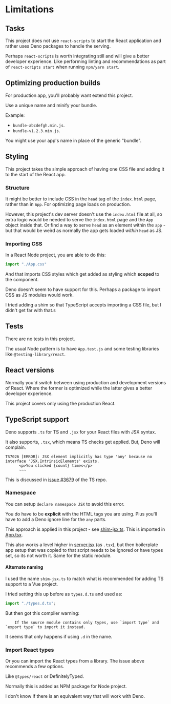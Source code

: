 # Limitations


## Tasks

This project does not use `react-scripts` to start the React application and rather uses Deno packages to handle the serving.

Perhaps `react-scripts` is worth integrating still and will give a better developer experience. Like performing linting and recommendations as part of `react-scripts start` when running `npm/yarn start`.


## Optimizing production builds

For production app, you'll probably want extend this project.

Use a unique name and minify your bundle.

Example:

- `bundle-abcdefgh.min.js`.
- `bundle-v1.2.3.min.js`.

You might use your app's name in place of the generic "bundle".


## Styling

This project takes the simple approach of having one CSS file and adding it to the start of the React app.

### Structure

It might be better to include CSS in the `head` tag of the `index.html` page, rather than in `App`. For optimizing page loads on production.

However, this project's dev server doesn't use the `index.html` file at all, so extra logic would be needed to serve the `index.html` page and the `App` object inside that. Or find a way to serve `head` as an element within the `app` - but that would be weird as normally the app gets loaded _within_ `head` as JS.

### Importing CSS

In a React Node project, you are able to do this:

```javascript
import "./App.css"
```

And that imports CSS styles which get added as styling which **scoped** to the component.

Deno doesn't seem to have support for this. Perhaps a package to import CSS as JS modules would work.

I tried adding a shim so that TypeScript accepts importing a CSS file, but I didn't get far with that.s


## Tests

There are no tests in this project.

The usual Node pattern is to have `App.test.js` and some testing libraries like `@testing-library/react`.


## React versions

Normally you'd switch between using production and development versions of React. Where the former is optimized while the latter gives a better developer experience.

This project covers only using the production React.


## TypeScript support

Deno supports `.ts` for TS and `.jsx` for your React files with JSX syntax.

It also supports, `.tsx`, which means TS checks get applied. But, Deno will complain.

```
TS7026 [ERROR]: JSX element implicitly has type 'any' because no interface 'JSX.IntrinsicElements' exists.
      <p>You clicked {count} times</p>
      ~~~
```

This is discussed in [issue #3679](https://github.com/Microsoft/TypeScript/issues/3679) of the TS repo.

### Namespace

You can setup `declare namespace JSX` to avoid this error.

You do have to be **explicit** with the HTML tags you are using. Plus you'll have to add a Deno ignore line for the `any` parts.

This approach is applied in this project - see [shim-jsx.ts](/src/shim-jsx.ts). This is imported in [App.tsx](/src/App.tsx).

This also works a level higher in [server.jsx](/server.jsx) (as `.tsx`), but then boilerplate app setup that was copied to that script needs to be ignored or have types set, so its not worth it. Same for the static module.

#### Alternate naming

I used the name `shim-jsx.ts` to match what is recommended for adding TS support to a Vue project.

I tried setting this up before as `types.d.ts` and used as:

```typescript
import "./types.d.ts";
```

But then got this compiler warning:

```
    If the source module contains only types, use `import type` and `export type` to import it instead.
```

It seems that only happens if using `.d` in the name.

### Import React types

Or you can import the React types from a library. The issue above recommends a few options.

Like `@types/react` or DefinitelyTyped.

Normally this is added as NPM package for Node project.

I don't know if there is an equivalent way that will work with Deno.
